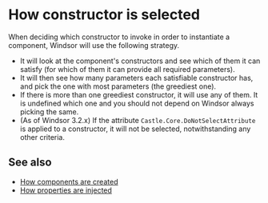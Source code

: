 # How constructor is selected

When deciding which constructor to invoke in order to instantiate a component, Windsor will use the following strategy.

* It will look at the component's constructors and see which of them it can satisfy (for which of them it can provide all required parameters).
* It will then see how many parameters each satisfiable constructor has, and pick the one with most parameters (the greediest one).
* If there is more than one greediest constructor, it will use any of them. It is undefined which one and you should not depend on Windsor always picking the same.
* (As of Windsor 3.2.x) If the attribute `Castle.Core.DoNotSelectAttribute` is applied to a constructor, it will not be selected, notwithstanding any other criteria.

## See also

* [How components are created](how-components-are-created.md)
* [How properties are injected](how-properties-are-injected.md)